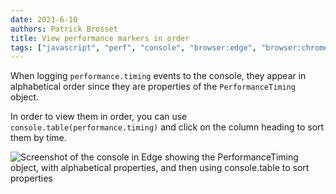 ```yaml
---
date: 2021-6-10
authors: Patrick Brosset
title: View performance markers in order
tags: ["javascript", "perf", "console", "browser:edge", "browser:chrome", "browser:safari"]
---
```

When logging `performance.timing` events to the console, they appear in alphabetical order since they are properties of the `PerformanceTiming` object.

In order to view them in order, you can use `console.table(performance.timing)` and click on the column heading to sort them by time.

![Screenshot of the console in Edge showing the PerformanceTiming object, with alphabetical properties, and then using console.table to sort properties](/assets/img/view-perf-markers-in-order.png)